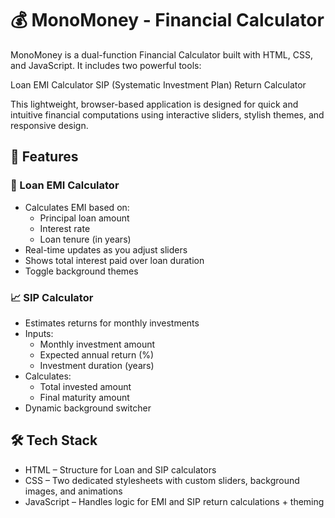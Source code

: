 # 💰 MonoMoney - Financial Calculator

MonoMoney is a dual-function Financial Calculator built with HTML, CSS, and JavaScript. It includes two powerful tools:

Loan EMI Calculator
SIP (Systematic Investment Plan) Return Calculator

This lightweight, browser-based application is designed for quick and intuitive financial computations using interactive sliders, stylish themes, and responsive design.


## 🚀 Features

### 🏦 Loan EMI Calculator
- Calculates EMI based on:
    - Principal loan amount
    - Interest rate
    - Loan tenure (in years)
- Real-time updates as you adjust sliders
- Shows total interest paid over loan duration
- Toggle background themes

### 📈 SIP Calculator
- Estimates returns for monthly investments
- Inputs:
  - Monthly investment amount
  - Expected annual return (%)
  - Investment duration (years)
- Calculates:
  - Total invested amount
  - Final maturity amount
- Dynamic background switcher


## 🛠️ Tech Stack

- HTML – Structure for Loan and SIP calculators
- CSS – Two dedicated stylesheets with custom sliders, background images, and animations
- JavaScript – Handles logic for EMI and SIP return calculations + theming

